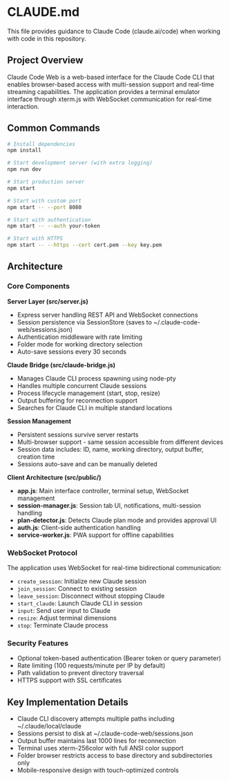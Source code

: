# CLAUDE.md

This file provides guidance to Claude Code (claude.ai/code) when working with code in this repository.

## Project Overview

Claude Code Web is a web-based interface for the Claude Code CLI that enables browser-based access with multi-session support and real-time streaming capabilities. The application provides a terminal emulator interface through xterm.js with WebSocket communication for real-time interaction.

## Common Commands

```bash
# Install dependencies
npm install

# Start development server (with extra logging)
npm run dev

# Start production server  
npm start

# Start with custom port
npm start -- --port 8080

# Start with authentication
npm start -- --auth your-token

# Start with HTTPS
npm start -- --https --cert cert.pem --key key.pem
```

## Architecture

### Core Components

**Server Layer (src/server.js)**
- Express server handling REST API and WebSocket connections
- Session persistence via SessionStore (saves to ~/.claude-code-web/sessions.json)
- Authentication middleware with rate limiting
- Folder mode for working directory selection
- Auto-save sessions every 30 seconds

**Claude Bridge (src/claude-bridge.js)**
- Manages Claude CLI process spawning using node-pty
- Handles multiple concurrent Claude sessions
- Process lifecycle management (start, stop, resize)
- Output buffering for reconnection support
- Searches for Claude CLI in multiple standard locations

**Session Management**
- Persistent sessions survive server restarts
- Multi-browser support - same session accessible from different devices
- Session data includes: ID, name, working directory, output buffer, creation time
- Sessions auto-save and can be manually deleted

**Client Architecture (src/public/)**
- **app.js**: Main interface controller, terminal setup, WebSocket management
- **session-manager.js**: Session tab UI, notifications, multi-session handling  
- **plan-detector.js**: Detects Claude plan mode and provides approval UI
- **auth.js**: Client-side authentication handling
- **service-worker.js**: PWA support for offline capabilities

### WebSocket Protocol

The application uses WebSocket for real-time bidirectional communication:
- `create_session`: Initialize new Claude session
- `join_session`: Connect to existing session
- `leave_session`: Disconnect without stopping Claude
- `start_claude`: Launch Claude CLI in session
- `input`: Send user input to Claude
- `resize`: Adjust terminal dimensions
- `stop`: Terminate Claude process

### Security Features
- Optional token-based authentication (Bearer token or query parameter)
- Rate limiting (100 requests/minute per IP by default)
- Path validation to prevent directory traversal
- HTTPS support with SSL certificates

## Key Implementation Details

- Claude CLI discovery attempts multiple paths including ~/.claude/local/claude
- Sessions persist to disk at ~/.claude-code-web/sessions.json
- Output buffer maintains last 1000 lines for reconnection
- Terminal uses xterm-256color with full ANSI color support
- Folder browser restricts access to base directory and subdirectories only
- Mobile-responsive design with touch-optimized controls